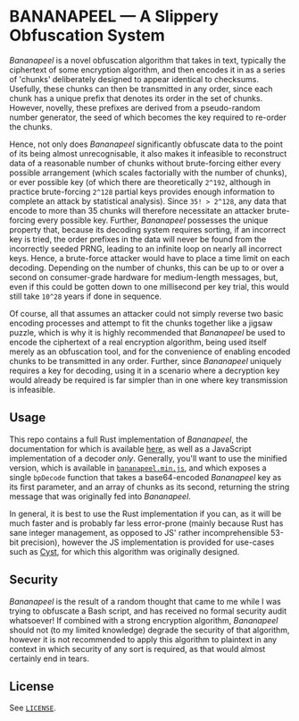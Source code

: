 # BANANAPEEL — A Slippery Obfuscation System

*Bananapeel* is a novel obfuscation algorithm that takes in text, typically the ciphertext of some encryption algorithm, and then encodes it in as a series of 'chunks' deliberately designed to appear identical to checksums. Usefully, these chunks can then be transmitted in any order, since each chunk has a unique prefix that denotes its order in the set of chunks. However, novelly, these prefixes are derived from a pseudo-random number generator, the seed of which becomes the key required to re-order the chunks.

Hence, not only does *Bananapeel* significantly obfuscate data to the point of its being almost unrecognisable, it also makes it infeasible to reconstruct data of a reasonable number of chunks without brute-forcing either every possible arrangement (which scales factorially with the number of chunks), or ever possible key (of which there are theoretically `2^192`, although in practice brute-forcing `2^128` partial keys provides enough information to complete an attack by statistical analysis). Since `35! > 2^128`, any data that encode to more than 35 chunks will therefore necessitate an attacker brute-forcing every possible key. Further, *Bananapeel* possesses the unique property that, because its decoding system requires sorting, if an incorrect key is tried, the order prefixes in the data will never be found from the incorrectly seeded PRNG, leading to an infinite loop on nearly all incorrect keys. Hence, a brute-force attacker would have to place a time limit on each decoding. Depending on the number of chunks, this can be up to or over a second on consumer-grade hardware for medium-length messages, but, even if this could be gotten down to one millisecond per key trial, this would still take `10^28` years if done in sequence.

Of course, all that assumes an attacker could not simply reverse two basic encoding processes and attempt to fit the chunks together like a jigsaw puzzle, which is why it is highly recommended that *Bananapeel* be used to encode the ciphertext of a real encryption algorithm, being used itself merely as an obfuscation tool, and for the convenience of enabling encoded chunks to be transmitted in any order. Further, since *Bananapeel* uniquely requires a key for decoding, using it in a scenario where a decryption key would already be required is far simpler than in one where key transmission is infeasible.

## Usage

This repo contains a full Rust implementation of *Bananapeel*, the documentation for which is available [here](https://docs.rs/bananapeel), as well as a JavaScript implementation of a decoder *only*. Generally, you'll want to use the minified version, which is available in [`bananapeel.min.js`](bananapeel.min.js), and which exposes a single `bpDecode` function that takes a base64-encoded *Bananapeel* key as its first parameter, and an array of chunks as its second, returning the string message that was originally fed into *Bananapeel*.

In general, it is best to use the Rust implementation if you can, as it will be much faster and is probably far less error-prone (mainly because Rust has sane integer management, as opposed to JS' rather incomprehensible 53-bit precision), however the JS implementation is provided for use-cases such as [Cyst](https://github.com/arctic-hen7/cyst), for which this algorithm was originally designed.

## Security

*Bananapeel* is the result of a random thought that came to me while I was trying to obfuscate a Bash script, and has received no formal security audit whatsoever! If combined with a strong encryption algorithm, *Bananapeel* should not (to my limited knowledge) degrade the security of that algorithm, however it is not recommended to apply this algorithm to plaintext in any context in which security of any sort is required, as that would almost certainly end in tears.

## License

See [`LICENSE`](./LICENSE).
